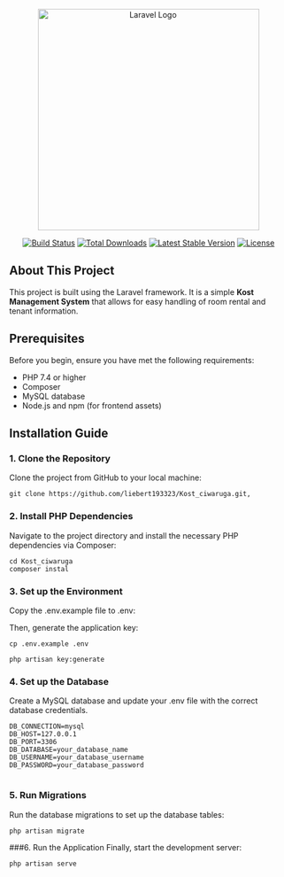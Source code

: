 <p align="center"><a href="https://laravel.com" target="_blank"><img src="https://raw.githubusercontent.com/laravel/art/master/logo-lockup/5%20SVG/2%20CMYK/1%20Full%20Color/laravel-logolockup-cmyk-red.svg" width="400" alt="Laravel Logo"></a></p>

<p align="center">
<a href="https://github.com/laravel/framework/actions"><img src="https://github.com/laravel/framework/workflows/tests/badge.svg" alt="Build Status"></a>
<a href="https://packagist.org/packages/laravel/framework"><img src="https://img.shields.io/packagist/dt/laravel/framework" alt="Total Downloads"></a>
<a href="https://packagist.org/packages/laravel/framework"><img src="https://img.shields.io/packagist/v/laravel/framework" alt="Latest Stable Version"></a>
<a href="https://packagist.org/packages/laravel/framework"><img src="https://img.shields.io/packagist/l/laravel/framework" alt="License"></a>
</p>

## About This Project

This project is built using the Laravel framework. It is a simple **Kost Management System** that allows for easy handling of room rental and tenant information.

## Prerequisites

Before you begin, ensure you have met the following requirements:
- PHP 7.4 or higher
- Composer
- MySQL database
- Node.js and npm (for frontend assets)

## Installation Guide

### 1. Clone the Repository

Clone the project from GitHub to your local machine:


```
git clone https://github.com/liebert193323/Kost_ciwaruga.git,
```

### 2. Install PHP Dependencies
Navigate to the project directory and install the necessary PHP dependencies via Composer:


```
cd Kost_ciwaruga
composer instal
```

### 3. Set up the Environment
Copy the .env.example file to .env:

Then, generate the application key:

```
cp .env.example .env
```
```
php artisan key:generate
```

### 4. Set up the Database
Create a MySQL database and update your .env file with the correct database credentials.

```
DB_CONNECTION=mysql
DB_HOST=127.0.0.1
DB_PORT=3306
DB_DATABASE=your_database_name
DB_USERNAME=your_database_username
DB_PASSWORD=your_database_password


```

### 5. Run Migrations
Run the database migrations to set up the database tables:

```
php artisan migrate

```
###6. Run the Application
Finally, start the development server:

```
php artisan serve
```

